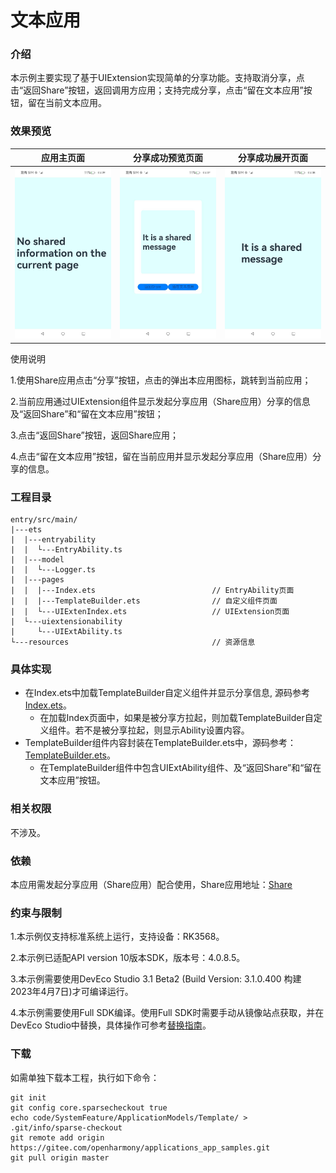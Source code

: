 # 文本应用

### 介绍

本示例主要实现了基于UIExtension实现简单的分享功能。支持取消分享，点击“返回Share”按钮，返回调用方应用；支持完成分享，点击“留在文本应用”按钮，留在当前文本应用。

### 效果预览

| 应用主页面                                                   | 分享成功预览页面                                             |                       分享成功展开页面                       |
| ------------------------------------------------------------ | ------------------------------------------------------------ | :----------------------------------------------------------: |
| ![templateMain](./screenshots/zh/templateMain.jpeg) | ![templatePreview](./screenshots/zh/templatePreview.jpeg) | ![templateShare](./screenshots/zh/templateShare.jpeg) |

使用说明

1.使用Share应用点击“分享”按钮，点击的弹出本应用图标，跳转到当前应用；

2.当前应用通过UIExtension组件显示发起分享应用（Share应用）分享的信息及“返回Share”和“留在文本应用”按钮；

3.点击“返回Share”按钮，返回Share应用；

4.点击“留在文本应用”按钮，留在当前应用并显示发起分享应用（Share应用）分享的信息。

### 工程目录

```
entry/src/main/
|---ets
|  |---entryability
|  |  └---EntryAbility.ts   
|  |---model
|  |  └---Logger.ts
|  |---pages
|  |  |---Index.ets                          // EntryAbility页面
|  |  |---TemplateBuilder.ets                // 自定义组件页面
|  |  └---UIExtenIndex.ets                   // UIExtension页面
|  └---uiextensionability
|     └---UIExtAbility.ts 
└---resources                                // 资源信息
```

### 具体实现

- 在Index.ets中加载TemplateBuilder自定义组件并显示分享信息,  源码参考[Index.ets](./entry/src/main/ets/pages/Index.ets)。
  - 在加载Index页面中，如果是被分享方拉起，则加载TemplateBuilder自定义组件。若不是被分享拉起，则显示Ability设置内容。
- TemplateBuilder组件内容封装在TemplateBuilder.ets中，源码参考：[TemplateBuilder.ets](./entry/src/main/ets/pages/TemplateBuilder.ets)。
  - 在TemplateBuilder组件中包含UIExtAbility组件、及“返回Share”和“留在文本应用”按钮。

### 相关权限

不涉及。

### 依赖

本应用需发起分享应用（Share应用）配合使用，Share应用地址：[Share](../../ApplicationModels/Share/)

### 约束与限制

1.本示例仅支持标准系统上运行，支持设备：RK3568。

2.本示例已适配API version 10版本SDK，版本号：4.0.8.5。

3.本示例需要使用DevEco Studio 3.1 Beta2 (Build Version: 3.1.0.400 构建 2023年4月7日)才可编译运行。

4.本示例需要使用Full SDK编译。使用Full SDK时需要手动从镜像站点获取，并在DevEco Studio中替换，具体操作可参考[替换指南](https://docs.openharmony.cn/pages/v3.2/zh-cn/application-dev/quick-start/full-sdk-switch-guide.md/)。

### 下载

如需单独下载本工程，执行如下命令：
```
git init
git config core.sparsecheckout true
echo code/SystemFeature/ApplicationModels/Template/ > .git/info/sparse-checkout
git remote add origin https://gitee.com/openharmony/applications_app_samples.git
git pull origin master
```

